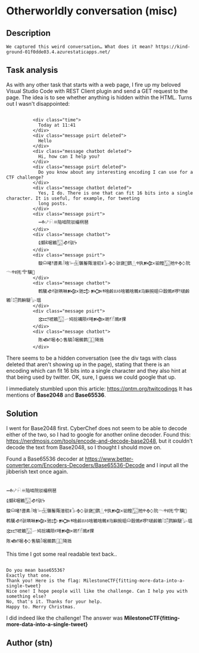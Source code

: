 # Otherworldly conversation (misc)

## Description

```
We captured this weird conversation… What does it mean? https://kind-ground-01f0dde03.4.azurestaticapps.net/

```

## Task analysis

As with any other task that starts with a web page, I fire up my beloved Visual Studio Code with REST Client plugin and send a GET request to the page. The idea is to see whether anything is hidden within the HTML. Turns out I wasn't disappointed:

```

          <div class="time">
            Today at 11:41
          </div>
          <div class="message psirt deleted">
            Hello
          </div>
          <div class="message chatbot deleted">
            Hi, how can I help you?
          </div>
          <div class="message psirt deleted">
            Do you know about any interesting encoding I can use for a CTF challenge?
          </div>
          <div class="message chatbot deleted">
            Yes, I do. There is one that can fit 16 bits into a single character. It is useful, for example, for tweeting
            long posts.
          </div>
          <div class="message psirt">
            𒁄𖤠𓍯ꔠ陥啮院驳樶栵琶
          </div>
          <div class="message chatbot">
            𖡅顡ꍴ啹鵴𓉡𒀠驮ᔮ
          </div>
          <div class="message psirt">
            鵔𐙡啫𒁹噵素𓁥啥𓅩𓈠驨鬠陬潧舠ꍩ𓅥𒁴驮襃𠅆鹦𓉴𐙩执𒁭驲餭𓉡扡𐙩𒁴阭𓄭𐙩ꍧ扥𔕴驥𠍴
          </div>
          <div class="message chatbot">
            鹎驣𒀠驮唡啉𒁨驰𒄠𒁥ꍰ啥鹷ꍬꌠꉩ啥鵴啥鵣ꍡ马鱮捥砠𐙡縠鴠ꍥ啰𒁹啵鹷鵴𓄠ꕯ𓉥鹨鱮騠𓅬瑥
          </div>
          <div class="message psirt">
            𒁎唬鵴𓉡𓄧鸠捴褠陨ꉮ啳𒁦啲𒁹𓁵鴠ꍥ捰
          </div>
          <div class="message chatbot">
            陈𒅰啹𒁴售驍𓁲啹鵃鹲𓉳陭捳
          </div>

```

There seems to be a hidden conversation (see the div tags with class deleted that aren't showing up in the page), stating that there is an encoding which can fit 16 bits into a single character and they also hint at that being used by twitter. OK, sure, I guess we could google that up.

I immediately stumbled upon this article: https://qntm.org/twitcodings 
It has mentions of **Base2048** and **Base65536**.

## Solution

I went for Base2048 first. CyberChef does not seem to be able to decode either of the two, so I had to google for another online decoder. Found this: https://nerdmosis.com/tools/encode-and-decode-base2048, but it couldn't decode the text from Base2048, so I thought I should move on. 

Found a Base65536 decoder at https://www.better-converter.com/Encoders-Decoders/Base65536-Decode and I input all the jibberish text once again.

```

𒁄𖤠𓍯ꔠ陥啮院驳樶栵琶
𖡅顡ꍴ啹鵴𓉡𒀠驮ᔮ
鵔𐙡啫𒁹噵素𓁥啥𓅩𓈠驨鬠陬潧舠ꍩ𓅥𒁴驮襃𠅆鹦𓉴𐙩执𒁭驲餭𓉡扡𐙩𒁴阭𓄭𐙩ꍧ扥𔕴驥𠍴
鹎驣𒀠驮唡啉𒁨驰𒄠𒁥ꍰ啥鹷ꍬꌠꉩ啥鵴啥鵣ꍡ马鱮捥砠𐙡縠鴠ꍥ啰𒁹啵鹷鵴𓄠ꕯ𓉥鹨鱮騠𓅬瑥
𒁎唬鵴𓉡𓄧鸠捴褠陨ꉮ啳𒁦啲𒁹𓁵鴠ꍥ捰
陈𒅰啹𒁴售驍𓁲啹鵃鹲𓉳陭捳

```

This time I got some real readable text back..

```

Do you mean base65536?
Exactly that one.
Thank you! Here is the flag: MilestoneCTF{fitting-more-data-into-a-single-tweet}
Nice one! I hope people will like the challenge. Can I help you with something else?
No, that's it. Thanks for your help.
Happy to. Merry Christmas.

```

I did indeed like the challenge! The answer was **MilestoneCTF{fitting-more-data-into-a-single-tweet}**

## Author (stn)